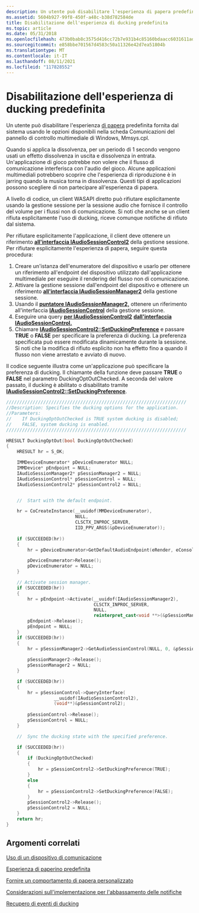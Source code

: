 ```yaml
---
description: Un utente può disabilitare l'esperienza di papera predefinita fornita dal sistema usando le opzioni disponibili nella scheda Comunicazioni del pannello di controllo multimediale di Windows, Mmsys.cpl.
ms.assetid: 5604b927-99f8-450f-a48c-b38d782584de
title: Disabilitazione dell'esperienza di ducking predefinita
ms.topic: article
ms.date: 05/31/2018
ms.openlocfilehash: 473b0bab8c3575d416cc72b7e931b4c85160bdaacc6031611ad80394f44b9098
ms.sourcegitcommit: e858bbe701567d4583c50a11326e42d7ea51804b
ms.translationtype: MT
ms.contentlocale: it-IT
ms.lasthandoff: 08/11/2021
ms.locfileid: "117828552"
---
```

# <a name="disabling-the-default-ducking-experience"></a>Disabilitazione dell'esperienza di ducking predefinita

Un utente può disabilitare l'esperienza [di papera](stream-attenuation.md) predefinita fornita  dal sistema usando le opzioni disponibili nella scheda Comunicazioni del pannello di controllo multimediale di Windows, Mmsys.cpl.

Quando si applica la dissolvenza, per un periodo di 1 secondo vengono usati un effetto dissolvenza in uscita e dissolvenza in entrata. Un'applicazione di gioco potrebbe non volere che il flusso di comunicazione interferisca con l'audio del gioco. Alcune applicazioni multimediali potrebbero scoprire che l'esperienza di riproduzione è in jarring quando la musica torna in dissolvenza. Questi tipi di applicazioni possono scegliere di non partecipare all'esperienza di papera.

A livello di codice, un client WASAPI diretto può rifiutare esplicitamente usando la gestione sessione per la sessione audio che fornisce il controllo del volume per i flussi non di comunicazione. Si noti che anche se un client rifiuta esplicitamente l'uso di ducking, riceve comunque notifiche di rifiuto dal sistema.

Per rifiutare esplicitamente l'applicazione, il client deve ottenere un riferimento [**all'interfaccia IAudioSessionControl2**](/windows/desktop/api/audiopolicy/nn-audiopolicy-iaudiosessioncontrol2) della gestione sessione. Per rifiutare esplicitamente l'esperienza di papera, seguire questa procedura:

1.  Creare un'istanza dell'enumeratore del dispositivo e usarlo per ottenere un riferimento all'endpoint del dispositivo utilizzato dall'applicazione multimediale per eseguire il rendering del flusso non di comunicazione.
2.  Attivare la gestione sessione dall'endpoint del dispositivo e ottenere un riferimento [**all'interfaccia IAudioSessionManager2**](/windows/desktop/api/audiopolicy/nn-audiopolicy-iaudiosessionmanager2) della gestione sessione.
3.  Usando il [**puntatore IAudioSessionManager2,**](/windows/desktop/api/audiopolicy/nn-audiopolicy-iaudiosessionmanager2) ottenere un riferimento all'interfaccia [**IAudioSessionControl**](/windows/desktop/api/Audiopolicy/nn-audiopolicy-iaudiosessioncontrol) della gestione sessione.
4.  Eseguire una query [**per IAudioSessionControl2**](/windows/desktop/api/audiopolicy/nn-audiopolicy-iaudiosessioncontrol2) [**dall'interfaccia IAudioSessionControl.**](/windows/desktop/api/Audiopolicy/nn-audiopolicy-iaudiosessioncontrol)
5.  Chiamare [**IAudioSessionControl2::SetDuckingPreference**](/windows/desktop/api/audiopolicy/nf-audiopolicy-iaudiosessioncontrol2-setduckingpreference) e passare **TRUE** o **FALSE** per specificare la preferenza di ducking. La preferenza specificata può essere modificata dinamicamente durante la sessione. Si noti che la modifica di rifiuto esplicito non ha effetto fino a quando il flusso non viene arrestato e avviato di nuovo.

Il codice seguente illustra come un'applicazione può specificare la preferenza di ducking. Il chiamante della funzione deve passare **TRUE** o **FALSE** nel parametro DuckingOptOutChecked. A seconda del valore passato, il ducking è abilitato o disabilitato tramite [**IAudioSessionControl2::SetDuckingPreference**](/windows/desktop/api/audiopolicy/nf-audiopolicy-iaudiosessioncontrol2-setduckingpreference).


```C++
////////////////////////////////////////////////////////////////////
//Description: Specifies the ducking options for the application.
//Parameters: 
//    If DuckingOptOutChecked is TRUE system ducking is disabled; 
//    FALSE, system ducking is enabled.
////////////////////////////////////////////////////////////////////

HRESULT DuckingOptOut(bool DuckingOptOutChecked)
{
    HRESULT hr = S_OK;

    IMMDeviceEnumerator* pDeviceEnumerator NULL;
    IMMDevice* pEndpoint = NULL;
    IAudioSessionManager2* pSessionManager2 = NULL;
    IAudioSessionControl* pSessionControl = NULL;
    IAudioSessionControl2* pSessionControl2 = NULL;


    //  Start with the default endpoint.

    hr = CoCreateInstance(__uuidof(MMDeviceEnumerator), 
                          NULL, 
                          CLSCTX_INPROC_SERVER, 
                          IID_PPV_ARGS(&pDeviceEnumerator));
    
    if (SUCCEEDED(hr))
    {
        hr = pDeviceEnumerator>GetDefaultAudioEndpoint(eRender, eConsole, &pEndpoint);

        pDeviceEnumerator>Release();
        pDeviceEnumerator = NULL;
    }

    // Activate session manager.
    if (SUCCEEDED(hr))
    {
        hr = pEndpoint->Activate(__uuidof(IAudioSessionManager2), 
                                 CLSCTX_INPROC_SERVER,
                                 NULL, 
                                 reinterpret_cast<void **>(&pSessionManager2));
        pEndpoint->Release();
        pEndpoint = NULL;
    }
    if (SUCCEEDED(hr))
    {
        hr = pSessionManager2->GetAudioSessionControl(NULL, 0, &pSessionControl);
        
        pSessionManager2->Release();
        pSessionManager2 = NULL;
    }

    if (SUCCEEDED(hr))
    {
        hr = pSessionControl->QueryInterface(
                  __uuidof(IAudioSessionControl2),
                  (void**)&pSessionControl2);
                
        pSessionControl->Release();
        pSessionControl = NULL;
    }

    //  Sync the ducking state with the specified preference.

    if (SUCCEEDED(hr))
    {
        if (DuckingOptOutChecked)
        {
            hr = pSessionControl2->SetDuckingPreference(TRUE);
        }
        else
        {
            hr = pSessionControl2->SetDuckingPreference(FALSE);
        }
        pSessionControl2->Release();
        pSessionControl2 = NULL;
    }
    return hr;
}
```



## <a name="related-topics"></a>Argomenti correlati

<dl> <dt>

[Uso di un dispositivo di comunicazione](using-the-communication-device.md)
</dt> <dt>

[Esperienza di paperino predefinita](stream-attenuation.md)
</dt> <dt>

[Fornire un comportamento di papera personalizzato](providing-a-custom-ducking-experience.md)
</dt> <dt>

[Considerazioni sull'implementazione per l'abbassamento delle notifiche](handling-audio-ducking-events-from-communication-devices.md)
</dt> <dt>

[Recupero di eventi di ducking](getting-ducking-events-from-a-communication-device.md)
</dt> </dl>

 

 



